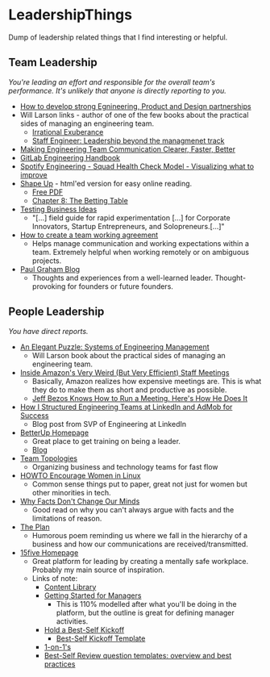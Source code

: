 # LeadershipThings
Dump of leadership related things that I find interesting or helpful. 


## Team Leadership
_You're leading an effort and responsible for the overall team's performance. It's unlikely that anyone is directly reporting to you._

- [How to develop strong Egnineering, Product and Design partnerships](https://productcoalition.com/how-to-develop-strong-engineering-product-and-design-partnerships-187d15994056)
- Will Larson links - author of one of the few books about the practical sides of managing an engineering team.
    - [Irrational Exuberance](https://lethain.com)
    - [Staff Engineer: Leadership beyond the managmenet track](https://staffeng.com/book)
- [Making Engineering Team Communication Clearer, Faster, Better](https://review.firstround.com/making-engineering-team-communication-clearer-faster-better/)
- [GitLab Engineering Handbook](https://handbook.gitlab.com/handbook/engineering/)
- [Spotify Engineering - Squad Health Check Model - Visualizing what to improve](https://engineering.atspotify.com/2014/09/squad-health-check-model/)
- [Shape Up](https://basecamp.com/shapeup) - html'ed version for easy online reading.
    - [Free PDF](https://basecamp.com/shapeup/shape-up.pdf)
    - [Chapter 8: The Betting Table](https://basecamp.com/shapeup/2.2-chapter-08#cool-down)
- [Testing Business Ideas](https://catalogimages.wiley.com/images/db/pdf/9781119551447.excerpt.pdf)
    - "[...] field guide for rapid experimentation [...] for Corporate Innovators, Startup Entrepreneurs, and Solopreneurs.[...]"
- [How to create a team working agreement](https://www.mural.co/blog/team-agreement-guide)
    - Helps manage communication and working expectations within a team. Extremely helpful when working remotely or on ambiguous projects.
- [Paul Graham Blog](https://paulgraham.com/articles.html)
    - Thoughts and experiences from a well-learned leader. Thought-provoking for founders or future founders.

## People Leadership
_You have direct reports._

- [An Elegant Puzzle: Systems of Engineering Management](https://www.amazon.com/Elegant-Puzzle-Systems-Engineering-Management/dp/1732265186/ref=sr_1_1?dib=eyJ2IjoiMSJ9.ZmkTmbYpyYyn0km5GLek4n7U39uPdkj5MWH3wRIqIwQgVi6HbRML1mAeny-OSz6x.SMbgJLiQiNLDMsdtVTdKF_6RwwiNvhmAQjJj0DMx0OM&dib_tag=se&hvadid=557360454700&hvdev=c&hvlocphy=9031169&hvnetw=g&hvqmt=e&hvrand=1216462788712149805&hvtargid=kwd-1184214663779&hydadcr=8320_13470736&keywords=an+elegant+puzzle+by+will+larson&qid=1712341188&sr=8-1)
    - Will Larson book about the practical sides of managing an engineering team.
- [Inside Amazon's Very Weird (But Very Efficient) Staff Meetings](https://money.com/amazon-meetings-no-powerpoint/)
    - Basically, Amazon realizes how expensive meetings are. This is what they do to make them as short and productive as possible.
    - [Jeff Bezos Knows How to Run a Meeting. Here's How He Does It](https://www.inc.com/justin-bariso/jeff-bezos-knows-how-to-run-a-meeting-here-are-his-three-simple-rules.html)
- [How I Structured Engineering Teams at LinkedIn and AdMob for Success](https://review.firstround.com/how-i-structured-engineering-teams-at-linkedin-and-admob-for-success/)
    - Blog post from SVP of Engineering at LinkedIn
- [BetterUp Homepage](https://www.betterup.com)
    - Great place to get training on being a leader.
    - [Blog](https://www.betterup.com/blog)
- [Team Topologies](https://teamtopologies.com)
    - Organizing business and technology teams for fast flow
- [HOWTO Encourage Women in Linux](https://tldp.org/HOWTO/Encourage-Women-Linux-HOWTO/index.html)
    - Common sense things put to paper, great not just for women but other minorities in tech.
- [Why Facts Don't Change Our Minds](https://www.newyorker.com/magazine/2017/02/27/why-facts-dont-change-our-minds)
    - Good read on why you can't always argue with facts and the limitations of reason.
- [The Plan](https://web.mnstate.edu/alm/humor/ThePlan.htm)
    - Humorous poem reminding us where we fall in the hierarchy of a business and how our communications are received/transmitted.
- [15five Homepage](https://www.15five.com)
    - Great platform for leading by creating a mentally safe workplace. Probably my main source of inspiration.
    - Links of note:
        - [Content Library](https://www.15five.com/resources/content-library/)
        - [Getting Started for Managers](https://success.15five.com/hc/en-us/articles/360025600052-Manage-your-team-s-goals-in-15Five)
            - This is 110% modelled after what you'll be doing in the platform, but the outline is great for defining manager activities.
        - [Hold a Best-Self Kickoff](https://success.15five.com/hc/en-us/articles/360049975931-Hold-a-Best-Self-Kickoff)
            - [Best-Self Kickoff Template](https://www.15five.com/quick-guide/best-self-kickoff/)
        - [1-on-1's](https://success.15five.com/hc/en-us/articles/360002880911-1-on-1s-Feature-Overview)
        - [Best-Self Review question templates: overview and best practices](https://success.15five.com/hc/en-us/articles/15163260568731-Best-Self-Review-question-templates-overview-and-best-practices)
